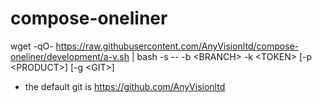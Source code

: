 # compose-oneliner

wget -qO- <https://raw.githubusercontent.com/AnyVisionltd/compose-oneliner/development/a-v.sh> | bash -s -- -b \<BRANCH\> -k \<TOKEN\> [-p \<PRODUCT\>] [-g \<GIT\>]

* the default git is <https://github.com/AnyVisionltd>
